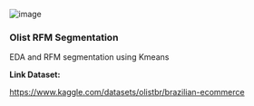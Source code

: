 ![image](https://user-images.githubusercontent.com/64717231/233198697-b3b534b6-05ac-4642-98d5-136dcf3d0f10.png)

### Olist RFM Segmentation
EDA and RFM segmentation using Kmeans

**Link Dataset:**

https://www.kaggle.com/datasets/olistbr/brazilian-ecommerce
